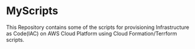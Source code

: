 # MyScripts
This Repository contains some of the scripts for provisioning Infrastructure as Code(IAC) on AWS Cloud Platform using Cloud Formation/Terrform scripts.
